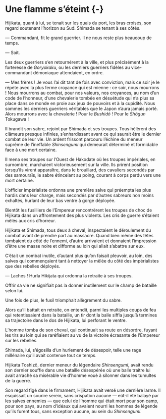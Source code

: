 # Une flamme s’éteint {-}

Hijikata, quant à lui, se tenait sur les quais du port, les bras croisés, son
regard soutenant l’horizon au Sud. Shimada se tenant à ses côtés.

— Commandant, fit le grand guerrier. Il ne nous reste plus beaucoup de temps.

— Soit.

Les deux guerriers s’en retournèrent à la ville, et plus précisément à la
forteresse de *Goryokaku*, ou les derniers guerriers fidèles au vice-commandant
démoniaque attendaient, en ordre.

— Mes frères ! Je vous l’ai dit tant de fois avec conviction, mais ce soir je
le répète avec la plus ferme croyance qui est mienne : ce soir, nous mourrons !
Nous mourrons au combat, pour nos valeurs, nos croyances, au nom d’un code de
l’honneur, d’une chevalerie tombée en désuétude qui n’a plus sa place dans ce
monde en proie aux jeux de pouvoirs et à la cupidité. Nous sommes les derniers
guerriers véritables que le Japon n’aura jamais porté. Alors mourrons avec la
chevalerie ! Pour le *Bushidō* ! Pour le *Shōgun* Tokugawa !

Il brandit son sabre, rejoint par Shimada et ses troupes. Tous hélèrent des
clâmeurs presque infinies, s’enhardissant avant ce qui saurait être le dernier
combat de leur vie. Un ardent frissont parcouru l’échine du meneur suprême de
l’ineffable *Shinsengumi* qui demeurait déterminé et formidable face à une
mort certaine.

Il mena ses troupes sur l’Ouest de Hakodate où les troupes impériales, en
surnombre, marchaient victorieusement sur la ville. Ils prirent position
lorsqu’ils virent apparaître, dans le brouillard, des cavaliers secondés par
des samouraïs, le sabre étincelant au poing, courant à corps perdu vers une
mort certaine.

L’officier impérialiste ordonna une première salve qui préempta les plus hardis
dans leur charge, mais secondés par d’autres sabreurs non moins exhaltés,
hurlant de leur bas ventre à gorge déployée.

Bientôt les fusilliers de l’Empereur rencontrèrent les troupes de choc de
Hijikata dans un affrontement des plus violents. Les cris de guerre s’étaient
mêlés aux cris d’horreur.

Hijikata et Shimada, tous deux à cheval, inspectaient le déroulement du combat
avant de prendre part au massacre. Quand bien même des têtes tombaient du
côté de l’ennemi, d’autre arrivaient et donnaient l’impression d’être une masse
noire et difforme au loin qui allait s’abattre sur eux.

C’était un combat inutile, d’autant plus qu’on faisait pleuvoir, au loin, des
salves qui commençaient tant à nettoyer la mêlée du côté des impérialistes que
des rebelles déployés.

— Laches ! Hurla Hikijata qui ordonna la retraite à ses troupes.

Offrir sa vie ne signifiait pas la donner inutilement sur le champ de bataille
selon lui.

Une fois de plus, le fusil triomphait allègrement du sabre.

Alors qu’il battait en retraite, on entendit, parmi les multiples coups de feu
qui retentissaient dans la bataille, un tir dont la balle siffla jusqu’à
termines sa trajectoire dans le dos de Hijikata, lui perforant le ventre.

L’homme tomba de son cheval, qui continuait sa route en désordre, fuyant les
tirs au loin qui se raréfiaient au vu de la victoire écrasante de l’Empereur
sur les rebelles.

Shimada, lui, s’égosilla d’un hurlement de désespoir, telle une rage millénaire
qu’il avait contenue tout ce temps.

Hijikata Toshizō, dernier meneur du légendaire *Shinsengumi*, avait rendu
son dernier souffle dans une bataille désespérée où une balle traitre lui avait
arraché sa misérable vie d’homme voué à silonner dans les tumultes de la
guerre.

Son regard figé dans le firmament, Hijikata avait versé une dernière larme. Il
esquissait un sourire serein, sans crispation aucune — eût-il été balayé par 
les salves ennemies — que celui de l’homme qui était mort pour son camp, pour
son pays, au nom d’idéaux qui avaient nourri les hommes de légende qu’ils
furent tous, sans exception aucune, au sein du *Shinsengumi*.
